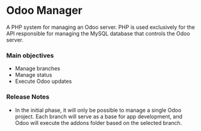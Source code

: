 # Odoo Manager

A PHP system for managing an Odoo server. PHP is used exclusively for the API responsible for managing the MySQL database that controls the Odoo server.

### Main objectives
+ Manage branches
+ Manage status
+ Execute Odoo updates

### Release Notes
+ In the initial phase, it will only be possible to manage a single Odoo project. Each branch will serve as a base for app development, and Odoo will execute the addons folder based on the selected branch.